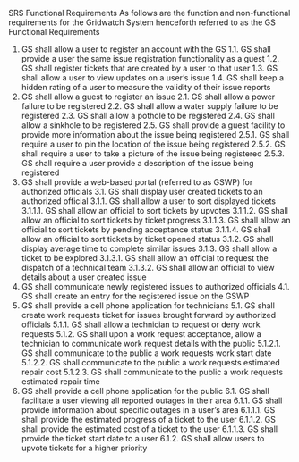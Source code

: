 SRS Functional Requirements
As follows are the function and non-functional requirements for the Gridwatch System henceforth referred to as the GS
Functional Requirements
1.	GS shall allow a user to register an account with the GS
1.1.	GS shall provide a user the same issue registration functionality as a guest
1.2.	GS shall register tickets that are created by a user to that user
1.3.	GS shall allow a user to view updates on a user’s issue
1.4.	GS shall keep a hidden rating of a user to measure the validity of their issue reports
2.	GS shall allow a guest to register an issue
2.1.	GS shall allow a power failure to be registered
2.2.	GS shall allow a water supply failure to be registered
2.3.	GS shall allow a pothole to be registered
2.4.	GS shall allow a sinkhole to be registered 
2.5.	GS shall provide a guest facility to provide more information about the issue being registered
2.5.1.	GS shall require a user to pin the location of the issue being registered
2.5.2.	GS shall require a user to take a picture of the issue being registered
2.5.3.	GS shall require a user provide a description of the issue being registered
3.	GS shall provide a web-based portal (referred to as GSWP) for authorized officials
3.1.	GS shall display user created tickets to an authorized official
3.1.1.	GS shall allow a user to sort displayed tickets
3.1.1.1.	GS shall allow an official to sort tickets by upvotes
3.1.1.2.	GS shall allow an official to sort tickets by ticket progress
3.1.1.3.	GS shall allow an official to sort tickets by pending acceptance status
3.1.1.4.	GS shall allow an official to sort tickets by ticket opened status
3.1.2.	GS shall display average time to complete similar issues
3.1.3.	GS shall allow a ticket to be explored
3.1.3.1.	GS shall allow an official to request the dispatch of a technical team 
3.1.3.2.	GS shall allow an official to view details about a user created issue
4.	GS shall communicate newly registered issues to authorized officials
4.1.	GS shall create an entry for the registered issue on the GSWP
5.	GS shall provide a cell phone application for technicians 
5.1.	GS shall create work requests ticket for issues brought forward by authorized officials
5.1.1.	GS shall allow a technician to request or deny work requests
5.1.2.	GS shall upon a work request acceptance, allow a technician to communicate work request details with the public
5.1.2.1.	GS shall communicate to the public a work requests work start date
5.1.2.2.	GS shall communicate to the public a work requests estimated repair cost
5.1.2.3.	GS shall communicate to the public a work requests estimated repair time
6.	GS shall provide a cell phone application for the public 
6.1.	GS shall facilitate a user viewing all reported outages in their area
6.1.1.	GS shall provide information about specific outages in a user’s area
6.1.1.1.	GS shall provide the estimated progress of a ticket to the user
6.1.1.2.	GS shall provide the estimated cost of a ticket to the user
6.1.1.3.	GS shall provide the ticket start date to a user
6.1.2.	GS shall allow users to upvote tickets for a higher priority
